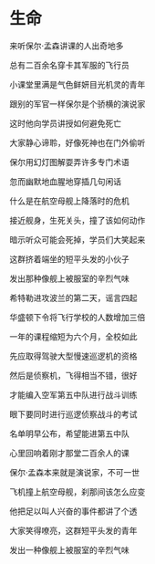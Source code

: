    

# 生命

来听保尔·孟森讲课的人出奇地多

总有二百余名穿卡其军服的飞行员

小课堂里满是气色鲜妍目光机灵的青年

跟别的军官一样保尔是个骄横的演说家

这时他向学员讲授如何避免死亡

大家静心谛聆，好像死神也在门外偷听

保尔用幻灯图解耍弄许多专门术语

忽而幽默地血腥地穿插几句闲话

什么是在航空母舰上降落时的危机

接近舰身，生死关头，撞了该如何动作

暗示听众可能会死掉，学员们大笑起来

这群挤着端坐的短平头发的小伙子

发出那种像舰上被服室的辛烈气味

希特勒进攻波兰的第二天，谣言四起

华盛顿下令将飞行学校的人数增加三倍

一年的课程缩短为六个月，全校如此

先应取得驾驶大型慢速巡逻机的资格

然后是侦察机，飞得相当不错，很好

才能编入空军第五中队进行战斗训练

眼下要同时进行巡逻侦察战斗的考试

名单明早公布，希望能进第五中队

心里回响着刚才那堂二百余人的课

保尔·孟森本来就是演说家，不可一世

飞机撞上航空母舰，刹那间该怎么应变

他把足以叫人兴奋的事件都讲了个透

大家笑得嘹亮，这群短平头发的青年

发出一种像舰上被服室的辛烈气味